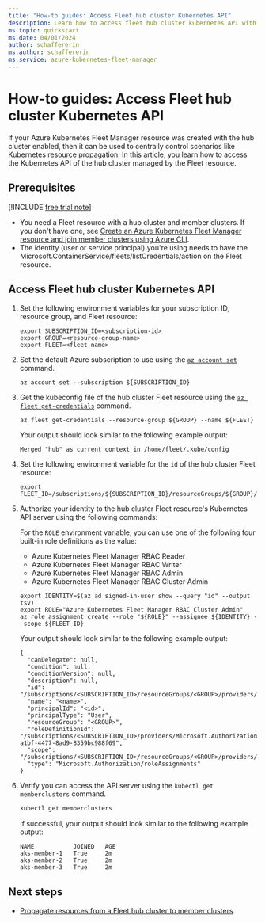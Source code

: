 ```yaml
---
title: "How-to guides: Access Fleet hub cluster Kubernetes API"
description: Learn how to access fleet hub cluster kubernetes API with Azure Kubernetes Fleet Manager.
ms.topic: quickstart
ms.date: 04/01/2024
author: schaffererin
ms.author: schaffererin
ms.service: azure-kubernetes-fleet-manager
---
```


# How-to guides: Access Fleet hub cluster Kubernetes API

If your Azure Kubernetes Fleet Manager resource was created with the hub cluster enabled, then it can be used to centrally control scenarios like Kubernetes resource propagation. In this article, you learn how to access the Kubernetes API of the hub cluster managed by the Fleet resource.

## Prerequisites

[!INCLUDE [free trial note](~/reusable-content/ce-skilling/azure/includes/quickstarts-free-trial-note.md)]

* You need a Fleet resource with a hub cluster and member clusters. If you don't have one, see [Create an Azure Kubernetes Fleet Manager resource and join member clusters using Azure CLI](./quickstart-access-fleet-hub-cluster-kubernetes-api.md).
* The identity (user or service principal) you're using needs to have the Microsoft.ContainerService/fleets/listCredentials/action on the Fleet resource.

## Access Fleet hub cluster Kubernetes API

1. Set the following environment variables for your subscription ID, resource group, and Fleet resource:

    ```azurecli-interactive
    export SUBSCRIPTION_ID=<subscription-id>
    export GROUP=<resource-group-name>
    export FLEET=<fleet-name>
    ```

2. Set the default Azure subscription to use using the [`az account set`][az-account-set] command.

    ```azurecli-interactive
    az account set --subscription ${SUBSCRIPTION_ID}
    ```

3. Get the kubeconfig file of the hub cluster Fleet resource using the [`az fleet get-credentials`][az-fleet-get-credentials] command.

    ```azurecli-interactive
    az fleet get-credentials --resource-group ${GROUP} --name ${FLEET}
    ```

   Your output should look similar to the following example output:

    ```output
    Merged "hub" as current context in /home/fleet/.kube/config
    ```

4. Set the following environment variable for the `id` of the hub cluster Fleet resource:

    ```azurecli-interactive
    export FLEET_ID=/subscriptions/${SUBSCRIPTION_ID}/resourceGroups/${GROUP}/providers/Microsoft.ContainerService/fleets/${FLEET}
    ```

5. Authorize your identity to the hub cluster Fleet resource's Kubernetes API server using the following commands:

   For the `ROLE` environment variable, you can use one of the following four built-in role definitions as the value:

    * Azure Kubernetes Fleet Manager RBAC Reader
    * Azure Kubernetes Fleet Manager RBAC Writer
    * Azure Kubernetes Fleet Manager RBAC Admin
    * Azure Kubernetes Fleet Manager RBAC Cluster Admin

    ```azurecli-interactive
    export IDENTITY=$(az ad signed-in-user show --query "id" --output tsv)
    export ROLE="Azure Kubernetes Fleet Manager RBAC Cluster Admin"
    az role assignment create --role "${ROLE}" --assignee ${IDENTITY} --scope ${FLEET_ID}
    ```

   Your output should look similar to the following example output:

    ```output
    {
      "canDelegate": null,
      "condition": null,
      "conditionVersion": null,
      "description": null,
      "id": "/subscriptions/<SUBSCRIPTION_ID>/resourceGroups/<GROUP>/providers/Microsoft.ContainerService/fleets/<FLEET>/providers/Microsoft.Authorization/roleAssignments/<assignment>",
      "name": "<name>",
      "principalId": "<id>",
      "principalType": "User",
      "resourceGroup": "<GROUP>",
      "roleDefinitionId": "/subscriptions/<SUBSCRIPTION_ID>/providers/Microsoft.Authorization/roleDefinitions/18ab4d3d-a1bf-4477-8ad9-8359bc988f69",
      "scope": "/subscriptions/<SUBSCRIPTION_ID>/resourceGroups/<GROUP>/providers/Microsoft.ContainerService/fleets/<FLEET>",
      "type": "Microsoft.Authorization/roleAssignments"
    }
    ```

6. Verify you can access the API server using the `kubectl get memberclusters` command.

    ```bash
    kubectl get memberclusters
    ```

   If successful, your output should look similar to the following example output:

    ```output
    NAME           JOINED   AGE
    aks-member-1   True     2m
    aks-member-2   True     2m
    aks-member-3   True     2m
    ```

## Next steps

* [Propagate resources from a Fleet hub cluster to member clusters](./quickstart-resource-propagation.md).

<!-- LINKS --->
[fleet-apispec]: https://github.com/Azure/fleet/blob/main/docs/api-references.md
[troubleshooting-guide]: https://github.com/Azure/fleet/blob/main/docs/troubleshooting/README.md
[az-fleet-get-credentials]: /cli/azure/fleet#az-fleet-get-credentials
[az-account-set]: /cli/azure/account#az-account-set
